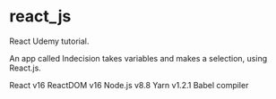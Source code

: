 # react_js
React Udemy tutorial.

An app called Indecision takes variables and makes a selection, using React.js.

React v16
ReactDOM v16
Node.js v8.8
Yarn v1.2.1
Babel compiler
